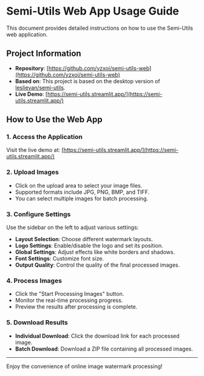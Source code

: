 # Semi-Utils Web App Usage Guide

This document provides detailed instructions on how to use the Semi-Utils web application.

## Project Information

*   **Repository**: [https://github.com/yzxoi/semi-utils-web](https://github.com/yzxoi/semi-utils-web)
*   **Based on**: This project is based on the desktop version of [leslievan/semi-utils](https://github.com/leslievan/semi-utils).
*   **Live Demo**: [https://semi-utils.streamlit.app/](https://semi-utils.streamlit.app/)

## How to Use the Web App

### 1. Access the Application

Visit the live demo at: [https://semi-utils.streamlit.app/](https://semi-utils.streamlit.app/)

### 2. Upload Images

*   Click on the upload area to select your image files.
*   Supported formats include JPG, PNG, BMP, and TIFF.
*   You can select multiple images for batch processing.

### 3. Configure Settings

Use the sidebar on the left to adjust various settings:

*   **Layout Selection**: Choose different watermark layouts.
*   **Logo Settings**: Enable/disable the logo and set its position.
*   **Global Settings**: Adjust effects like white borders and shadows.
*   **Font Settings**: Customize font size.
*   **Output Quality**: Control the quality of the final processed images.

### 4. Process Images

*   Click the "Start Processing Images" button.
*   Monitor the real-time processing progress.
*   Preview the results after processing is complete.

### 5. Download Results

*   **Individual Download**: Click the download link for each processed image.
*   **Batch Download**: Download a ZIP file containing all processed images.

---

Enjoy the convenience of online image watermark processing!
